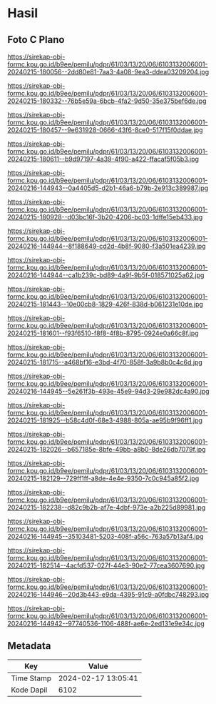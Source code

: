 # Hasil

## Foto C Plano

https://sirekap-obj-formc.kpu.go.id/b9ee/pemilu/pdpr/61/03/13/20/06/6103132006001-20240215-180056--2dd80e81-7aa3-4a08-9ea3-ddea03209204.jpg

https://sirekap-obj-formc.kpu.go.id/b9ee/pemilu/pdpr/61/03/13/20/06/6103132006001-20240215-180332--76b5e59a-6bcb-4fa2-9d50-35e375bef6de.jpg

https://sirekap-obj-formc.kpu.go.id/b9ee/pemilu/pdpr/61/03/13/20/06/6103132006001-20240215-180457--9e631928-0666-43f6-8ce0-517f15f0ddae.jpg

https://sirekap-obj-formc.kpu.go.id/b9ee/pemilu/pdpr/61/03/13/20/06/6103132006001-20240215-180611--b9d97197-4a39-4f90-a422-ffacaf5f05b3.jpg

https://sirekap-obj-formc.kpu.go.id/b9ee/pemilu/pdpr/61/03/13/20/06/6103132006001-20240216-144943--0a4405d5-d2b1-46a6-b79b-2e913c389987.jpg

https://sirekap-obj-formc.kpu.go.id/b9ee/pemilu/pdpr/61/03/13/20/06/6103132006001-20240215-180928--d03bc16f-3b20-4206-bc03-1dffe15eb433.jpg

https://sirekap-obj-formc.kpu.go.id/b9ee/pemilu/pdpr/61/03/13/20/06/6103132006001-20240216-144944--8f188649-cd2d-4b8f-9080-f3a501ea4239.jpg

https://sirekap-obj-formc.kpu.go.id/b9ee/pemilu/pdpr/61/03/13/20/06/6103132006001-20240216-144944--ca1b239c-bd89-4a9f-9b5f-018571025a62.jpg

https://sirekap-obj-formc.kpu.go.id/b9ee/pemilu/pdpr/61/03/13/20/06/6103132006001-20240215-181443--10e00cb8-1829-426f-838d-b061231e10de.jpg

https://sirekap-obj-formc.kpu.go.id/b9ee/pemilu/pdpr/61/03/13/20/06/6103132006001-20240215-181601--f93f6510-f8f8-4f8b-8795-0924e0a66c8f.jpg

https://sirekap-obj-formc.kpu.go.id/b9ee/pemilu/pdpr/61/03/13/20/06/6103132006001-20240215-181715--a468bf16-e3bd-4f70-858f-3a9b8b0c4c6d.jpg

https://sirekap-obj-formc.kpu.go.id/b9ee/pemilu/pdpr/61/03/13/20/06/6103132006001-20240216-144945--5e261f3b-493e-45e9-94d3-29e982dc4a90.jpg

https://sirekap-obj-formc.kpu.go.id/b9ee/pemilu/pdpr/61/03/13/20/06/6103132006001-20240215-181925--b58c4d0f-68e3-4988-805a-ae95b9f96ff1.jpg

https://sirekap-obj-formc.kpu.go.id/b9ee/pemilu/pdpr/61/03/13/20/06/6103132006001-20240215-182026--b657185e-8bfe-49bb-a8b0-8de26db7079f.jpg

https://sirekap-obj-formc.kpu.go.id/b9ee/pemilu/pdpr/61/03/13/20/06/6103132006001-20240215-182129--729ff1ff-a8de-4e4e-9350-7c0c945a85f2.jpg

https://sirekap-obj-formc.kpu.go.id/b9ee/pemilu/pdpr/61/03/13/20/06/6103132006001-20240215-182238--d82c9b2b-af7e-4dbf-973e-a2b225d89981.jpg

https://sirekap-obj-formc.kpu.go.id/b9ee/pemilu/pdpr/61/03/13/20/06/6103132006001-20240216-144945--35103481-5203-408f-a56c-763a57b13af4.jpg

https://sirekap-obj-formc.kpu.go.id/b9ee/pemilu/pdpr/61/03/13/20/06/6103132006001-20240215-182514--4acfd537-027f-44e3-90e2-77cea3607690.jpg

https://sirekap-obj-formc.kpu.go.id/b9ee/pemilu/pdpr/61/03/13/20/06/6103132006001-20240216-144946--20d3b443-e9da-4395-91c9-a0fdbc748293.jpg

https://sirekap-obj-formc.kpu.go.id/b9ee/pemilu/pdpr/61/03/13/20/06/6103132006001-20240216-144942--97740536-1106-488f-ae6e-2ed131e9e34c.jpg


## Metadata

| Key        | Value               |
| ---------- | ------------------- |
| Time Stamp | 2024-02-17 13:05:41 |
| Kode Dapil | 6102                |



